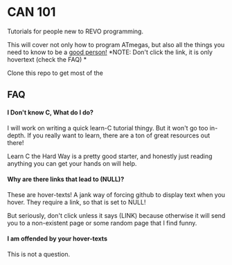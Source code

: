 # CAN 101
Tutorials for people new to REVO programming.

This will cover not only how to program ATmegas, but also all the things you need to know to be a [good person!](NULL "Well, not really. They will probably make you a worse person") *NOTE: Don't click the link, it is only hovertext (check the FAQ) *

Clone this repo to get most of the 

## FAQ
#### I Don't know C, What do I do?
I will work on writing a quick learn-C tutorial thingy. But it won't go too in-depth. If you really want to learn, there are a ton of great resources out there!

Learn C the Hard Way is a pretty good starter, and honestly just reading anything you can get your hands on will help.

#### Why are there links that lead to (NULL)?
These are hover-texts! A jank way of forcing github to display text when you hover. They require a link, so that is set to NULL! 

But seriously, don't click unless it says (LINK) because otherwise it will send you to a non-existent page or some random page that I find funny.

#### I am offended by your hover-texts
This is not a question. 
